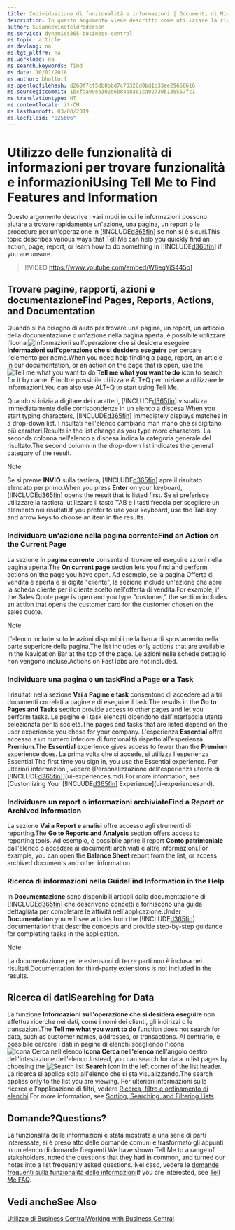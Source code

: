 ```yaml
---
title: Individuazione di funzionalità e informazioni | Documenti di Microsoft
description: In questo argomento viene descritto come utilizzare la ricerca per trovare azioni, pagine, report, documentazione e dati.
author: SusanneWindfeldPedersen
ms.service: dynamics365-business-central
ms.topic: article
ms.devlang: na
ms.tgt_pltfrm: na
ms.workload: na
ms.search.keywords: find
ms.date: 10/01/2018
ms.author: bholtorf
ms.openlocfilehash: d260f7cf5db0bbd7c70320d0bd1d33ee29650616
ms.sourcegitcommit: 1bcfaa99ea302e6b84b8361ca02730b135557fc1
ms.translationtype: HT
ms.contentlocale: it-CH
ms.lasthandoff: 03/08/2019
ms.locfileid: "825606"
---
```

# <a name="using-tell-me-to-find-features-and-information"></a><span data-ttu-id="b4782-103">Utilizzo delle funzionalità di informazioni per trovare funzionalità e informazioni</span><span class="sxs-lookup"><span data-stu-id="b4782-103">Using Tell Me to Find Features and Information</span></span>  
<span data-ttu-id="b4782-104">Questo argomento descrive i vari modi in cui le informazioni possono aiutare a trovare rapidamente un'azione, una pagina, un report o le procedure per un'operazione in [!INCLUDE[d365fin](includes/d365fin_md.md)] se non si è sicuri.</span><span class="sxs-lookup"><span data-stu-id="b4782-104">This topic describes various ways that Tell Me can help you quickly find an action, page, report, or learn how to do something in [!INCLUDE[d365fin](includes/d365fin_md.md)] if you are unsure.</span></span>  

> [!VIDEO https://www.youtube.com/embed/W8egYiS445o]

## <a name="find-pages-reports-actions-and-documentation"></a><span data-ttu-id="b4782-105">Trovare pagine, rapporti, azioni e documentazione</span><span class="sxs-lookup"><span data-stu-id="b4782-105">Find Pages, Reports, Actions, and Documentation</span></span> 
<span data-ttu-id="b4782-106">Quando si ha bisogno di aiuto per trovare una pagina, un report, un articolo della documentazione o un'azione nella pagina aperta, è possibile utilizzare l'icona ![Informazioni sull'operazione che si desidera eseguire](media/ui-search/search.png "Cerca pagina o report") **Informazioni sull'operazione che si desidera eseguire** per cercare l'elemento per nome.</span><span class="sxs-lookup"><span data-stu-id="b4782-106">When you need help finding a page, report, an article in our documentation, or an action on the page that is open, use the ![Tell me what you want to do](media/ui-search/search.png "Search for Page or Report") **Tell me what you want to do** icon to search for it by name.</span></span> <span data-ttu-id="b4782-107">È inoltre possibile utilizzare ALT+Q per iniziare a utilizzare le informazioni.</span><span class="sxs-lookup"><span data-stu-id="b4782-107">You can also use ALT+Q to start using Tell Me.</span></span>

<span data-ttu-id="b4782-108">Quando si inizia a digitare dei caratteri, [!INCLUDE[d365fin](includes/d365fin_md.md)] visualizza immediatamente delle corrispondenze in un elenco a discesa.</span><span class="sxs-lookup"><span data-stu-id="b4782-108">When you start typing characters, [!INCLUDE[d365fin](includes/d365fin_md.md)] immediately displays matches in a drop-down list.</span></span> <span data-ttu-id="b4782-109">I risultati nell'elenco cambiano man mano che si digitano più caratteri.</span><span class="sxs-lookup"><span data-stu-id="b4782-109">Results in the list change as you type more characters.</span></span> <span data-ttu-id="b4782-110">La seconda colonna nell'elenco a discesa indica la categoria generale del risultato.</span><span class="sxs-lookup"><span data-stu-id="b4782-110">The second column in the drop-down list indicates the general category of the result.</span></span>   

> [!NOTE]  
>   <span data-ttu-id="b4782-111">Se si preme **INVIO** sulla tastiera, [!INCLUDE[d365fin](includes/d365fin_md.md)] apre il risultato elencato per primo.</span><span class="sxs-lookup"><span data-stu-id="b4782-111">When you press **Enter** on your keyboard, [!INCLUDE[d365fin](includes/d365fin_md.md)] opens the result that is listed first.</span></span> <span data-ttu-id="b4782-112">Se si preferisce utilizzare la tastiera, utilizzare il tasto TAB e i tasti freccia per scegliere un elemento nei risultati.</span><span class="sxs-lookup"><span data-stu-id="b4782-112">If you prefer to use your keyboard, use the Tab key and arrow keys to choose an item in the results.</span></span>

### <a name="find-an-action-on-the-current-page"></a><span data-ttu-id="b4782-113">Individuare un'azione nella pagina corrente</span><span class="sxs-lookup"><span data-stu-id="b4782-113">Find an Action on the Current Page</span></span>
<span data-ttu-id="b4782-114">La sezione **In pagina corrente** consente di trovare ed eseguire azioni nella pagina aperta.</span><span class="sxs-lookup"><span data-stu-id="b4782-114">The **On current page** section lets you find and perform actions on the page you have open.</span></span> <span data-ttu-id="b4782-115">Ad esempio, se la pagina Offerta di vendita è aperta e si digita "cliente", la sezione include un'azione che apre la scheda cliente per il cliente scelto nell'offerta di vendita.</span><span class="sxs-lookup"><span data-stu-id="b4782-115">For example, if the Sales Quote page is open and you type "customer," the section includes an action that opens the customer card for the customer chosen on the sales quote.</span></span> 

> [!NOTE]  
>   <span data-ttu-id="b4782-116">L'elenco include solo le azioni disponibili nella barra di spostamento nella parte superiore della pagina.</span><span class="sxs-lookup"><span data-stu-id="b4782-116">The list includes only actions that are available in the Navigation Bar at the top of the page.</span></span> <span data-ttu-id="b4782-117">Le azioni nelle schede dettaglio non vengono incluse.</span><span class="sxs-lookup"><span data-stu-id="b4782-117">Actions on FastTabs are not included.</span></span>  

### <a name="find-a-page-or-a-task"></a><span data-ttu-id="b4782-118">Individuare una pagina o un task</span><span class="sxs-lookup"><span data-stu-id="b4782-118">Find a Page or a Task</span></span>
<span data-ttu-id="b4782-119">I risultati nella sezione **Vai a Pagine e task** consentono di accedere ad altri documenti correlati a pagine e di eseguire il task.</span><span class="sxs-lookup"><span data-stu-id="b4782-119">The results in the **Go to Pages and Tasks** section provide access to other pages and let you perform tasks.</span></span> <span data-ttu-id="b4782-120">Le pagine e i task elencati dipendono dall'interfaccia utente selezionata per la società.</span><span class="sxs-lookup"><span data-stu-id="b4782-120">The pages and tasks that are listed depend on the user experience you chose for your company.</span></span> <span data-ttu-id="b4782-121">L'esperienza **Essential** offre accesso a un numero inferiore di funzionalità rispetto all'esperienza **Premium**.</span><span class="sxs-lookup"><span data-stu-id="b4782-121">The **Essential** experience gives access to fewer than the **Premium** experience does.</span></span> <span data-ttu-id="b4782-122">La prima volta che si accede, si utilizza l'esperienza Essential.</span><span class="sxs-lookup"><span data-stu-id="b4782-122">The first time you sign in, you use the Essential experience.</span></span> <span data-ttu-id="b4782-123">Per ulteriori informazioni, vedere [Personalizzazione dell'esperienza utente di [!INCLUDE[d365fin](includes/d365fin_md.md)]](ui-experiences.md).</span><span class="sxs-lookup"><span data-stu-id="b4782-123">For more information, see [Customizing Your [!INCLUDE[d365fin](includes/d365fin_md.md)] Experience](ui-experiences.md).</span></span>

### <a name="find-a-report-or-archived-information"></a><span data-ttu-id="b4782-124">Individuare un report o informazioni archiviate</span><span class="sxs-lookup"><span data-stu-id="b4782-124">Find a Report or Archived Information</span></span>
<span data-ttu-id="b4782-125">La sezione **Vai a Report e analisi** offre accesso agli strumenti di reporting.</span><span class="sxs-lookup"><span data-stu-id="b4782-125">The **Go to Reports and Analysis** section offers access to reporting tools.</span></span> <span data-ttu-id="b4782-126">Ad esempio, è possibile aprire il report **Conto patrimoniale** dall'elenco o accedere ai documenti archiviati e altre informazioni.</span><span class="sxs-lookup"><span data-stu-id="b4782-126">For example, you can open the **Balance Sheet** report from the list, or access archived documents and other information.</span></span>  

### <a name="find-information-in-the-help"></a><span data-ttu-id="b4782-127">Ricerca di informazioni nella Guida</span><span class="sxs-lookup"><span data-stu-id="b4782-127">Find Information in the Help</span></span>
<span data-ttu-id="b4782-128">In **Documentazione** sono disponibili articoli dalla documentazione di [!INCLUDE[d365fin](includes/d365fin_md.md)] che descrivono concetti e forniscono una guida dettagliata per completare le attività nell'applicazione.</span><span class="sxs-lookup"><span data-stu-id="b4782-128">Under **Documentation** you will see articles from the [!INCLUDE[d365fin](includes/d365fin_md.md)] documentation that describe concepts and provide step-by-step guidance for completing tasks in the application.</span></span>    

> [!NOTE]  
>   <span data-ttu-id="b4782-129">La documentazione per le estensioni di terze parti non è inclusa nei risultati.</span><span class="sxs-lookup"><span data-stu-id="b4782-129">Documentation for third-party extensions is not included in the results.</span></span> 

## <a name="searching-for-data"></a><span data-ttu-id="b4782-130">Ricerca di dati</span><span class="sxs-lookup"><span data-stu-id="b4782-130">Searching for Data</span></span>
<span data-ttu-id="b4782-131">La funzione **Informazioni sull'operazione che si desidera eseguire** non effettua ricerche nei dati, come i nomi dei clienti, gli indirizzi o le transazioni.</span><span class="sxs-lookup"><span data-stu-id="b4782-131">The **Tell me what you want to do** function does not search for data, such as customer names, addresses, or transactions.</span></span> <span data-ttu-id="b4782-132">Al contrario, è possibile cercare i dati in pagine di elenchi scegliendo l'icona ![Icona Cerca nell'elenco](media/ui-search/search-list.png "Icona Cerca nell'elenco") **Icona Cerca nell'elenco** nell'angolo destro dell'intestazione dell'elenco.</span><span class="sxs-lookup"><span data-stu-id="b4782-132">Instead, you can search for data in list pages by choosing the ![Search list](media/ui-search/search-list.png "Search list icon") **Search** icon in the left corner of the list header.</span></span> <span data-ttu-id="b4782-133">La ricerca si applica solo all'elenco che si sta visualizzando.</span><span class="sxs-lookup"><span data-stu-id="b4782-133">The search applies only to the list you are viewing.</span></span> <span data-ttu-id="b4782-134">Per ulteriori informazioni sulla ricerca e l'applicazione di filtri, vedere [Ricerca, filtro e ordinamento di elenchi](ui-enter-criteria-filters.md).</span><span class="sxs-lookup"><span data-stu-id="b4782-134">For more information, see [Sorting, Searching, and Filtering Lists](ui-enter-criteria-filters.md).</span></span>

## <a name="questions"></a><span data-ttu-id="b4782-135">Domande?</span><span class="sxs-lookup"><span data-stu-id="b4782-135">Questions?</span></span>
<span data-ttu-id="b4782-136">La funzionalità delle informazioni è stata mostrata a una serie di parti interessate, si è preso atto delle domande comuni e trasformato gli appunti in un elenco di domande frequenti.</span><span class="sxs-lookup"><span data-stu-id="b4782-136">We have shown Tell Me to a range of stakeholders, noted the questions that they had in common, and turned our notes into a list frequently asked questions.</span></span> <span data-ttu-id="b4782-137">Nel caso, vedere le [domande frequenti sulla funzionalità delle informazioni](ui-search-faq.md)</span><span class="sxs-lookup"><span data-stu-id="b4782-137">If you are interested, see [Tell Me FAQ](ui-search-faq.md).</span></span>

## <a name="see-also"></a><span data-ttu-id="b4782-138">Vedi anche</span><span class="sxs-lookup"><span data-stu-id="b4782-138">See Also</span></span>
[<span data-ttu-id="b4782-139">Utilizzo di Business Central</span><span class="sxs-lookup"><span data-stu-id="b4782-139">Working with Business Central</span></span>](ui-work-product.md)